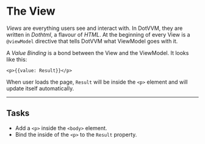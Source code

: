 ﻿---
Title: The View
CodeTask: 20_view.dothtml.csx
---

# The View

_Views_ are everything users see and interact with. In DotVVM, they are written in _Dothtml_, a flavour of _HTML_. At the beginning of every View is a `@viewModel` directive that tells DotVVM what ViewModel goes with it.

A _Value Binding_ is a bond between the View and the ViewModel. It looks like this:

```dothtml
<p>{{value: Result}}</p>
```

When user loads the page, `Result` will be inside the `<p>` element and will update itself automatically.

---

## Tasks

- Add a `<p>` inside the `<body>` element.
- Bind the inside of the `<p>` to the `Result` property.
